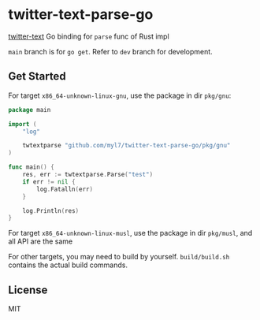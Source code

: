 # twitter-text-parse-go

[twitter-text](https://github.com/twitter/twitter-text) Go binding for `parse` func of Rust impl

`main` branch is for `go get`. Refer to `dev` branch for development.

## Get Started

For target `x86_64-unknown-linux-gnu`, use the package in dir `pkg/gnu`:

```go
package main

import (
    "log"

    twtextparse "github.com/myl7/twitter-text-parse-go/pkg/gnu"
)

func main() {
    res, err := twtextparse.Parse("test")
    if err != nil {
        log.Fatalln(err)
    }

    log.Println(res)
}
```

For target `x86_64-unknown-linux-musl`, use the package in dir `pkg/musl`, and all API are the same

For other targets, you may need to build by yourself.
`build/build.sh` contains the actual build commands.

## License

MIT
